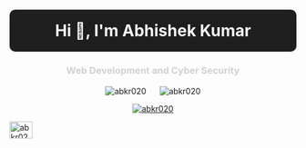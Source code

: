 <!--## Hi there 👋-->









<h1 align="center" style="color: #f5f5f5; background-color: #1e1e1e; padding: 20px; border-radius: 10px;">Hi 👋, I'm Abhishek Kumar</h1>
<h3 align="center" style="color: #d1d1d1;">Web Development and Cyber Security</h3>





<div align="center">
  <img align="center" src="https://github-readme-stats.vercel.app/api?username=abkr020&show_icons=true&theme=dark" alt="abkr020" style="margin-right: 20px;" />
  <img align="center" src="https://github-readme-streak-stats.herokuapp.com/?user=abkr020&theme=dark" alt="abkr020" />
</div>




<p align="center">
  <a href="https://github.com/ryo-ma/github-profile-trophy">
    <img src="https://github-profile-trophy.vercel.app/?username=abkr020&theme=dracula" alt="abkr020" />
  </a>
</p>






<p align="left">
  <a href="https://linkedin.com/in/abkr020" target="blank">
    <img align="center" src="https://raw.githubusercontent.com/rahuldkjain/github-profile-readme-generator/master/src/images/icons/Social/linked-in-alt.svg" alt="abkr020" height="30" width="40" />
  </a>
</p>




<!--
**abkr020/abkr020** is a ✨ _special_ ✨ repository because its `README.md` (this file) appears on your GitHub profile.

Here are some ideas to get you started:

- 🔭 I’m currently working on ...
- 🌱 I’m currently learning ...
- 👯 I’m looking to collaborate on ...
- 🤔 I’m looking for help with ...
- 💬 Ask me about ...
- 📫 How to reach me: ...
- 😄 Pronouns: ...
- ⚡ Fun fact: ...
-->
